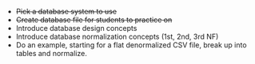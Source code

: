 * ~~Pick a database system to use~~
* ~~Create database file for students to practice on~~
* Introduce database design concepts
* Introduce database normalization concepts (1st, 2nd, 3rd NF)
* Do an example, starting for a flat denormalized CSV file, break up
into tables and normalize.
